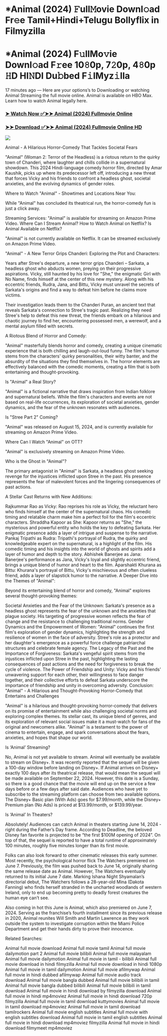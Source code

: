 # *Animal (2024) 𝙵ull𝙼ovie Downl𝚘ad Fr𝚎e Tamil+Hindi+Telugu Bollyflix in Filmyzilla
# *Animal (2024) F𝚞llMo𝚟ie Downl𝚘ad F𝚛ee 10𝟾0p, 7𝟸0p, 4𝟾0p 𝙷D HI𝙽DI Du𝚋bed F𝚒lMyz𝚒lla
17 minutes ago — Here are your options’s to Downloading or watching Animal Streaming the full movie online. Animal is available on HBO Max. Learn how to watch Animal legally here.


### [➤ Watch Now ✅➤➤ Animal (2024) Fullmovie Online](https://t.co/nJcdZdxJPt)

### [➤➤ Download ✅➤➤ Animal (2024) Fullmovie Online HD](https://t.co/nJcdZdxJPt)

<p dir="auto"><a href="https://t.co/nJcdZdxJPt" title="PLAY NOW" rel="nofollow"><img src="https://i.imgur.com/jhNGoEt.gif" style="max-width: 100%;"></a></p>


Animal - A Hilarious Horror-Comedy That Tackles Societal Fears

"Animal" (Woman 2: Terror of the Headless) is a riotous return to the quirky town of Chanderi, where laughter and chills collide in a supernatural showdown. This 2024 Hindi-language comedy horror film, directed by Amar Kaushik, picks up where its predecessor left off, introducing a new threat that forces Vicky and his friends to confront a headless ghost, societal anxieties, and the evolving dynamics of gender roles.

Where to Watch "Animal" - Showtimes and Locations Near You:

While "Animal" has concluded its theatrical run, the horror-comedy fun is just a click away.

Streaming Services: "Animal" is available for streaming on Amazon Prime Video.
Where Can I Stream Animal? How to Watch Animal on Netflix? Is Animal Available on Netflix?

"Animal" is not currently available on Netflix. It can be streamed exclusively on Amazon Prime Video.

"Animal" - A New Terror Grips Chanderi: Exploring the Plot and Characters:

Years after Stree's departure, a new terror grips Chanderi – Sarkata, a headless ghost who abducts women, preying on their progressive aspirations. Vicky, still haunted by his love for "She," the enigmatic Girl with No Name, finds himself at the center of this new mystery. Along with his eccentric friends, Rudra, Jana, and Bittu, Vicky must unravel the secrets of Sarkata's origins and find a way to defeat him before he claims more victims.

Their investigation leads them to the Chanderi Puran, an ancient text that reveals Sarkata's connection to Stree's tragic past. Realizing they need Stree's help to defeat this new threat, the friends embark on a hilarious and chaotic journey to find her, encountering possessed men, a werewolf, and a mental asylum filled with secrets.

A Riotous Blend of Horror and Comedy:

"Animal" masterfully blends horror and comedy, creating a unique cinematic experience that is both chilling and laugh-out-loud funny. The film's humor stems from the characters' quirky personalities, their witty banter, and the absurdity of the situations they find themselves in. The horror elements are effectively balanced with the comedic moments, creating a film that is both entertaining and thought-provoking.

Is "Animal" a Real Story?

"Animal" is a fictional narrative that draws inspiration from Indian folklore and supernatural beliefs. While the film's characters and events are not based on real-life occurrences, its exploration of societal anxieties, gender dynamics, and the fear of the unknown resonates with audiences.

Is "Stree Part 2" Coming?

"Animal" was released on August 15, 2024, and is currently available for streaming on Amazon Prime Video.

Where Can I Watch "Animal" on OTT?

"Animal" is exclusively streaming on Amazon Prime Video.

Who is the Ghost in "Animal"?

The primary antagonist in "Animal" is Sarkata, a headless ghost seeking revenge for the injustices inflicted upon Stree in the past. His presence represents the fear of malevolent forces and the lingering consequences of past actions.

A Stellar Cast Returns with New Additions:

Rajkummar Rao as Vicky: Rao reprises his role as Vicky, the reluctant hero who finds himself at the center of the supernatural chaos. His comedic timing and relatable charm make him a perfect foil for the film's eccentric characters.
Shraddha Kapoor as She: Kapoor returns as "She," the mysterious and powerful entity who holds the key to defeating Sarkata. Her enigmatic presence adds a layer of intrigue and suspense to the narrative.
Pankaj Tripathi as Rudra: Tripathi's portrayal of Rudra, the quirky and knowledgeable expert on the supernatural, is a highlight of the film. His comedic timing and his insights into the world of ghosts and spirits add a layer of humor and depth to the story.
Abhishek Banerjee as Jana: Banerjee's performance as Jana, Vicky's loyal and slightly eccentric friend, brings a unique blend of humor and heart to the film.
Aparshakti Khurana as Bittu: Khurana's portrayal of Bittu, Vicky's mischievous and often clueless friend, adds a layer of slapstick humor to the narrative.
A Deeper Dive into the Themes of "Animal":

Beyond its entertaining blend of horror and comedy, "Animal" explores several thought-provoking themes:

Societal Anxieties and the Fear of the Unknown: Sarkata's presence as a headless ghost represents the fear of the unknown and the anxieties that plague society. His targeting of progressive women reflects the fear of change and the resistance to challenging traditional norms.
Gender Dynamics and the Empowerment of Women: "Animal" continues the first film's exploration of gender dynamics, highlighting the strength and resilience of women in the face of adversity. Stree's role as a protector and her daughter's emergence as a powerful force challenge patriarchal structures and celebrate female agency.
The Legacy of the Past and the Importance of Forgiveness: Sarkata's vengeful spirit stems from the injustices inflicted upon Stree in the past, highlighting the lasting consequences of past actions and the need for forgiveness to break the cycle of violence.
The Power of Friendship and Unity: Vicky and his friends' unwavering support for each other, their willingness to face danger together, and their collective efforts to defeat Sarkata underscore the importance of friendship and unity in overcoming adversity.
Conclusion: "Animal" - A Hilarious and Thought-Provoking Horror-Comedy that Entertains and Challenges

"Animal" is a hilarious and thought-provoking horror-comedy that delivers on its promise of entertainment while also challenging societal norms and exploring complex themes. Its stellar cast, its unique blend of genres, and its exploration of relevant social issues make it a must-watch for fans of the original and newcomers alike. "Animal" is a testament to the power of cinema to entertain, engage, and spark conversations about the fears, anxieties, and hopes that shape our world.


Is ‘Animal’ Streaming?

No, Animal is not yet available to stream. Animal will eventually be available to stream on Disney+. It was recently reported that the sequel will be given a 100-day window before landing on Disney+. If Animal arrives on Disney+ exactly 100 days after its theatrical release, that would mean the sequel will be made available on September 22, 2024. However, this date is a Sunday, so there is a good chance that the movie will end up on the service a few days before or a few days after said date. Audiences who have yet to subscribe to the streaming platform can choose from two available options. The Disney+ Basic plan (With Ads) goes for $7.99/month, while the Disney+ Premium plan (No Ads) is priced at $13.99/month, or $139.99/year.

Is ‘Animal’ In Theaters?

Absolutely! Audiences can catch Animal in theaters starting June 14, 2024 - right during the Father’s Day frame. According to Deadline, the beloved Disney fan favorite is projected to be “the first $100M opening of 2024”. On top of that, the sequel is reported to have a total runtime of approximately 100 minutes, roughly five minutes longer than its first movie.

Folks can also look forward to other cinematic releases this early summer. Most recently, the psychological horror flick The Watchers premiered on June 7. Previously, the film was pushed back to June 14, originally sharing the same release date as Animal. However, The Watchers eventually returned to its initial June 7 date. Marking Ishana Night Shyamalan’s directorial debut, The Watchers follows a 28-year-old Mina (Dakota Fanning) who finds herself stranded in the uncharted woodlands of western Ireland, only to end up becoming pretty to deadly forest creatures the human eye can’t see.

Also coming in hot this June is Animal, which also premiered on June 7, 2024. Serving as the franchise’s fourth installment since its previous release in 2020, Animal reunites Will Smith and Martin Lawrence as they work outside the system to investigate corruption within the Miami Police Department and get their hands dirty to prove their innocence.


Related Searches:

Animal full movie download
Animal full movie tamil
Animal full movie dailymotion part 2
Animal full movie bilibili
Animal full movie malayalam
Animal full movie dailymotion
Animal full movie in tamil - bilibili
Animal full movie download in hindi filmyzilla
Animal full movie download in hindi 1080p
Animal full movie in tamil dailymotion
Animal full movie afilmywap
Animal full movie in hindi dubbed afilmywap
Animal full movie audio track download
Animal full movie bangla dubbed
Animal full movie bilibili in tamil
Animal full movie bangla dubbed bilibili
Animal full movie bilibili in tamil download
Animal full movie in hindi download by filmyzilla
download Animal full movie in hindi mp4moviez
Animal full movie in hindi download 720p filmyzilla
Animal full movie in tamil download kuttymovies
Animal full movie in tamil download mp4moviez
Animal full movie in tamil download tamilrockers
Animal full movie english subtitles
Animal full movie with english subtitles download
Animal full movie in tamil english subtitles
Animal full movie in hindi download mp4moviez filmyzilla
Animal full movie in hindi download filmymeet mp4moviez
